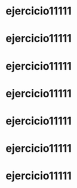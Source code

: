 # ejercicio11111
# ejercicio11111
# ejercicio11111
# ejercicio11111
# ejercicio11111
# ejercicio11111
# ejercicio11111